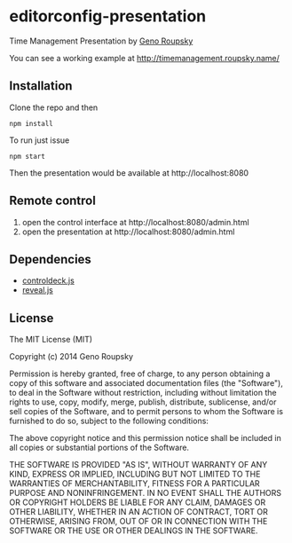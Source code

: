 editorconfig-presentation
=========================

Time Management Presentation by [Geno Roupsky](http://github.com/groupsky)

You can see a working example at http://timemanagement.roupsky.name/

## Installation

  Clone the repo and then

    npm install

  To run just issue

    npm start

  Then the presentation would be available at http://localhost:8080

## Remote control

  1. open the control interface at http://localhost:8080/admin.html
  2. open the presentation at http://localhost:8080/admin.html

## Dependencies

  * [controldeck.js](https://github.com/johnpolacek/controldeck.js)
  * [reveal.js](http://lab.hakim.se/reveal-js/)

## License

The MIT License (MIT)

Copyright (c) 2014 Geno Roupsky

Permission is hereby granted, free of charge, to any person obtaining a copy
of this software and associated documentation files (the "Software"), to deal
in the Software without restriction, including without limitation the rights
to use, copy, modify, merge, publish, distribute, sublicense, and/or sell
copies of the Software, and to permit persons to whom the Software is
furnished to do so, subject to the following conditions:

The above copyright notice and this permission notice shall be included in all
copies or substantial portions of the Software.

THE SOFTWARE IS PROVIDED "AS IS", WITHOUT WARRANTY OF ANY KIND, EXPRESS OR
IMPLIED, INCLUDING BUT NOT LIMITED TO THE WARRANTIES OF MERCHANTABILITY,
FITNESS FOR A PARTICULAR PURPOSE AND NONINFRINGEMENT. IN NO EVENT SHALL THE
AUTHORS OR COPYRIGHT HOLDERS BE LIABLE FOR ANY CLAIM, DAMAGES OR OTHER
LIABILITY, WHETHER IN AN ACTION OF CONTRACT, TORT OR OTHERWISE, ARISING FROM,
OUT OF OR IN CONNECTION WITH THE SOFTWARE OR THE USE OR OTHER DEALINGS IN THE
SOFTWARE.
